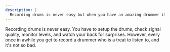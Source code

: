 ```yaml
---
description: |
  Recording drums is never easy but when you have an amazing drummer it sure is fun.
---
```


Recording drums is never easy. You have to setup the drums, check signal quality, monitor levels, and watch your back for surprises. 
However, every once in awhile you get to record a drummer who is a treat to listen to, and it's not so bad.